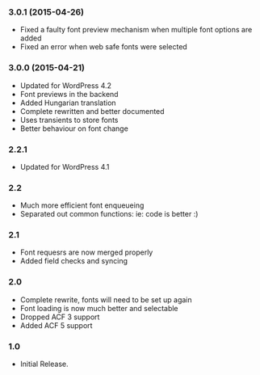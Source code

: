 ### 3.0.1 (2015-04-26)
- Fixed a faulty font preview mechanism when multiple font options are added
- Fixed an error when web safe fonts were selected


### 3.0.0 (2015-04-21)
- Updated for WordPress 4.2
- Font previews in the backend
- Added Hungarian translation
- Complete rewritten and better documented
- Uses transients to store fonts
- Better behaviour on font change

### 2.2.1
- Updated for WordPress 4.1

### 2.2
- Much more efficient font enqueueing
- Separated out common functions: ie: code is better :)

### 2.1
- Font requesrs are now merged properly
- Added field checks and syncing

### 2.0
- Complete rewrite, fonts will need to be set up again
- Font loading is now much better and selectable
- Dropped ACF 3 support
- Added ACF 5 support

### 1.0
- Initial Release.
